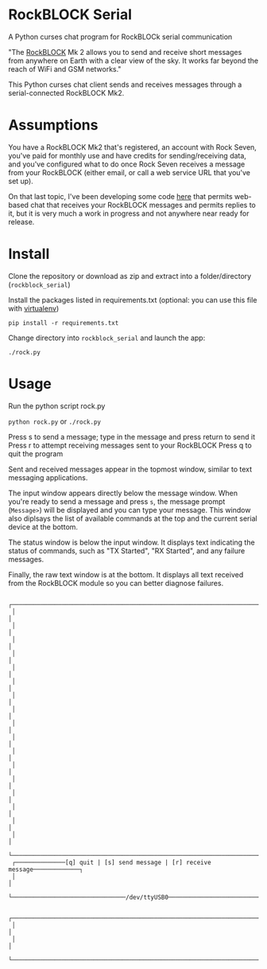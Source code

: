 # RockBLOCK Serial
A Python curses chat program for RockBLOCk serial communication

"The [RockBLOCK](http://www.rock7mobile.com/products-rockblock) Mk 2
allows you to send and receive short messages from anywhere on Earth with a 
clear view of the sky. It works far beyond the reach of WiFi and GSM networks."

This Python curses chat client sends and receives messages through a serial-connected
RockBLOCK Mk2.

# Assumptions

You have a RockBLOCK Mk2 that's registered, an account with Rock Seven, you've
paid for monthly use and have credits for sending/receiving data, and you've
configured what to do once Rock Seven receives a message from your RockBLOCK
(either email, or call a web service URL that you've set up).

On that last topic, I've been developing some code [here](https://github.com/shimniok/rockblock)
that permits web-based chat that receives your RockBLOCK messages and permits
replies to it, but it is very much a work in progress and not anywhere near
ready for release.

# Install

Clone the repository or download as zip and extract into a folder/directory (`rockblock_serial`)

Install the packages listed in requirements.txt (optional: you can use this file with [virtualenv](https://virtualenv.pypa.io/en/latest/))

`pip install -r requirements.txt`

Change directory into `rockblock_serial` and launch the app:

`./rock.py`

# Usage

Run the python script rock.py

`python rock.py` or `./rock.py`

Press s to send a message; type in the message and press return to send it
Press r to attempt receiving messages sent to your RockBLOCK
Press q to quit the program

Sent and received messages appear in the topmost window, similar to text messaging
applications.

The input window appears directly below the message window. When you're ready to
send a message and press `s`, the message prompt (`Message>`) will be displayed
and you can type your message. This window also diplsays the list of available
commands at the top and the current serial device at the bottom.

The status window is below the input window. It displays text indicating the status
of commands, such as "TX Started", "RX Started", and any failure messages.

Finally, the raw text window is at the bottom. It displays all text received from
the RockBLOCK module so you can better diagnose failures.

```
 ┌────────────────────────────────────────────────────────────────────────────┐
 │                                                                            │
 │                                                                            │
 │                                                                            │
 │                                                                            │
 │                                                                            │
 │                                                                            │
 │                                                                            │
 │                                                                            │
 │                                                                            │
 │                                                                            │
 │                                                                            │
 │                                                                            │
 │                                                                            │
 │                                                                            │
 │                                                                            │
 │                                                                            │
 │                                                                            │
 └────────────────────────────────────────────────────────────────────────────┘
 ┌──────────────[q] quit | [s] send message | [r] receive message─────────────┐
 │                                                                            │
 └────────────────────────────────/dev/ttyUSB0────────────────────────────────┘

 ┌────────────────────────────────────────────────────────────────────────────┐
 │                                                                            │
 │                                                                            │
 └────────────────────────────────────────────────────────────────────────────┘
```

